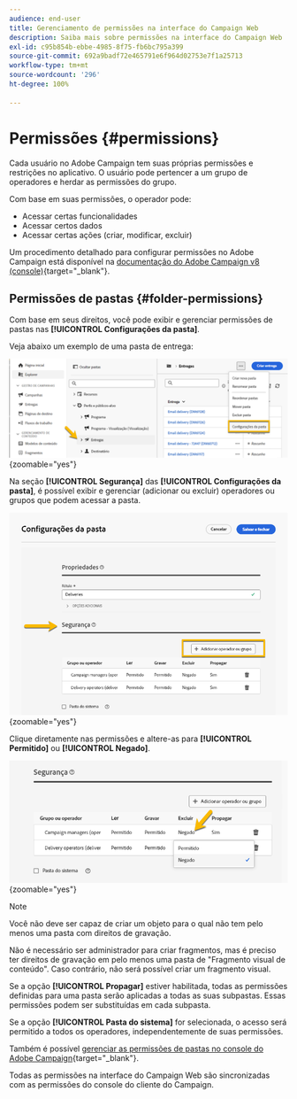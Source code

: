 ```yaml
---
audience: end-user
title: Gerenciamento de permissões na interface do Campaign Web
description: Saiba mais sobre permissões na interface do Campaign Web
exl-id: c95b854b-ebbe-4985-8f75-fb6bc795a399
source-git-commit: 692a9badf72e465791e6f964d02753e7f1a25713
workflow-type: tm+mt
source-wordcount: '296'
ht-degree: 100%

---
```


# Permissões {#permissions}

Cada usuário no Adobe Campaign tem suas próprias permissões e restrições no aplicativo. O usuário pode pertencer a um grupo de operadores e herdar as permissões do grupo.

Com base em suas permissões, o operador pode:

* Acessar certas funcionalidades
* Acessar certos dados
* Acessar certas ações (criar, modificar, excluir)

Um procedimento detalhado para configurar permissões no Adobe Campaign está disponível na [documentação do Adobe Campaign v8 (console)](https://experienceleague.adobe.com/pt-br/docs/campaign/campaign-v8/admin/permissions/gs-permissions){target="_blank"}.

## Permissões de pastas {#folder-permissions}

Com base em seus direitos, você pode exibir e gerenciar permissões de pastas nas **[!UICONTROL Configurações da pasta]**.

Veja abaixo um exemplo de uma pasta de entrega:

![Exemplo de configurações de pasta no Adobe Campaign](assets/folder_settings.png){zoomable="yes"}

Na seção **[!UICONTROL Segurança]** das **[!UICONTROL Configurações da pasta]**, é possível exibir e gerenciar (adicionar ou excluir) operadores ou grupos que podem acessar a pasta.

![Exemplo de configurações de segurança de pasta no Adobe Campaign](assets/folder_security.png){zoomable="yes"}

Clique diretamente nas permissões e altere-as para **[!UICONTROL Permitido]** ou **[!UICONTROL Negado]**.

![Exemplo de permissões negadas nas configurações de segurança de pasta](assets/folder_security_denied.png){zoomable="yes"}

>[!NOTE]
>
>Você não deve ser capaz de criar um objeto para o qual não tem pelo menos uma pasta com direitos de gravação.
>
>Não é necessário ser administrador para criar fragmentos, mas é preciso ter direitos de gravação em pelo menos uma pasta de &quot;Fragmento visual de conteúdo&quot;. Caso contrário, não será possível criar um fragmento visual.

Se a opção **[!UICONTROL Propagar]** estiver habilitada, todas as permissões definidas para uma pasta serão aplicadas a todas as suas subpastas. Essas permissões podem ser substituídas em cada subpasta.

Se a opção **[!UICONTROL Pasta do sistema]** for selecionada, o acesso será permitido a todos os operadores, independentemente de suas permissões.

Também é possível [gerenciar as permissões de pastas no console do Adobe Campaign](https://experienceleague.adobe.com/pt-br/docs/campaign/campaign-v8/admin/permissions/folder-permissions){target="_blank"}.

Todas as permissões na interface do Campaign Web são sincronizadas com as permissões do console do cliente do Campaign. 
